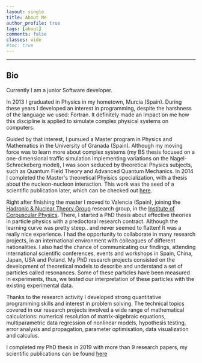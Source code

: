 ```yaml
---
layout: single
title: About Me
author_profile: true
tags: [about]
comments: false
classes: wide
#toc: true
---
```


--------

## Bio

Currently I am a junior Software developer. 

In 2013 I graduated in Physics in my hometown, Murcia (Spain).
During these years I developed an interest in programming, despite the harshness of the language we used: Fortran. 
It definitely made an impact on me how this discipline is applied to simulate complex physical systems on computers.

Guided by that interest, I pursued a Master program in Physics and Mathematics in the University of Granada (Spain).
Although my moving force was to learn more about complex systems (my BS thesis focused on a one-dimensional traffic simulation implementing variations on the Nagel-Schreckeberg model),
I was soon seduced by theoretical Physics subjects, such as Quantum Field Theory and Advanced Quantum Mechanics. In 2014 I completed the Master's theoretical Phyisics specialization, with a thesis about the nucleon-nucleon interaction. This work was the seed of a scientific publication later, which can be checked out [here](https://doi.org/10.1103/PhysRevC.96.014004).

Right after finishing the master I moved to Valencia (Spain), joining the [Hadronic & Nuclear Theory Group](https://ific.uv.es/nucth/research.html) research group, in the [Institute of Corpuscular Physics](https://webific.ific.uv.es/web/). 
There, I started a PhD thesis about effective theories in particle physics with a predoctoral research contract. 
Although the learning curve was pretty steep.. and never seemed to flatten! It was a really nice experience. 
I had the opportunity to collaborate in many research projects, in an international environment with colleagues of different nationalities. 
I also had the chance of communicating our findings, attending international scientific conferences, events and workshops in Spain, China, Japan, USA and Poland. 
My PhD research projects consisted on the development of theoretical models to describe and understand a set of particles called resonances. 
Some of these particles have been measured in experiments, thus, we tested our interpretation of these particles with the existing experimental data. 

Thanks to the research activity I developed strong quantitative programming skills and interest in problem solving. 
The technical topics covered in our research projects involved a wide range of mathematical calculations:  numerical resolution of matrix-algebraic equations, multiparametric data regression of nonlinear models, hypothesis testing, error analysis and propagation, parameter optimisation, data visualization and calculus.

I completed my PhD thesis in 2019 with more than 9 research papers, my scientific publications can be found [here](https://inspirehep.net/literature?sort=mostrecent&size=25&page=1&q=a%20fernandez-soler)

